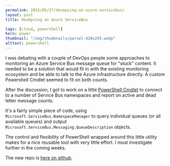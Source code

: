 ```yaml
---
permalink: 2015/05/27/devopsing-an-azure-servicebus/
layout: post
title: DevOpsing an Azure ServiceBus

tags: [cloud, powershell]
hero: power
thumbnail: "/img/thumbnails/parcel-420x255.webp"
alttext: powershell
---
```


I was debating with a couple of DevOps people some approaches to monitoring an Azure Service
Bus message queue for "stuck" content. It needed to be a solution that would fit
in with the existing monitoring ecosystem and be able to talk to the Azure infrastructure
directly. A custom Powershell Cmdlet seemed to fit on both counts.

After the discussion, I got to work on a little
[PowerShell Cmdlet](https://github.com/deejaygraham/AzurePowershellDevOps/blob/master/src/AzureServiceBusCmdlets/GetAzureServiceBusQueueCommand.cs)
to connect to a number of Service Bus namespaces and report on active and dead letter message counts.

It's a fairly simple piece of code, using <code>Microsoft.ServiceBus.NamespaceManager</code> to query
individual queues (or all available queues) and output <code>Microsoft.ServiceBus.Messaging.QueueDescription</code> objects.

The control and flexibility of PowerShell wrapped around this little utility makes for a nice reusable tool with very
little effort. I must investigate further in the coming weeks.

The new repo is [here on github](https://github.com/deejaygraham/AzurePowershellDevOps).
